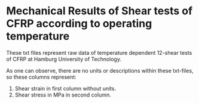 # Mechanical Results of Shear tests of CFRP according to operating temperature

These txt files represent raw data of temperature dependent 12-shear tests of CFRP at Hamburg University of Technology.

As one can observe, there are no units or descriptions within these txt-files, so these columns represent:

1. Shear strain in first column without units.
2. Shear stress in MPa in second column.
